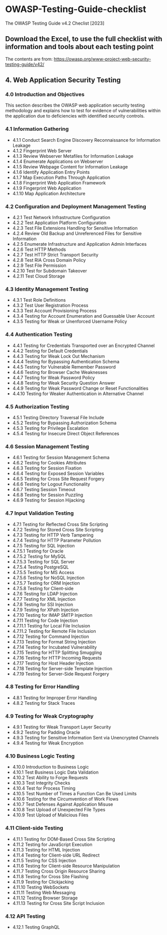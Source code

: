 # OWASP-Testing-Guide-checklist
The OWASP Testing Guide v4.2 Checlist [2023]

## Download the Excel, to use the full checklist with information and tools about each testing point

The contents are from: https://owasp.org/www-project-web-security-testing-guide/v42/

## 4. Web Application Security Testing

### 4.0 Introduction and Objectives
This section describes the OWASP web application security testing methodology and explains how to test for evidence of vulnerabilities within the application due to deficiencies with identified security controls.

### 4.1 Information Gathering
- 4.1.1 Conduct Search Engine Discovery Reconnaissance for Information Leakage
- 4.1.2 Fingerprint Web Server
- 4.1.3 Review Webserver Metafiles for Information Leakage
- 4.1.4 Enumerate Applications on Webserver
- 4.1.5 Review Webpage Content for Information Leakage
- 4.1.6 Identify Application Entry Points
- 4.1.7 Map Execution Paths Through Application
- 4.1.8 Fingerprint Web Application Framework
- 4.1.9 Fingerprint Web Application
- 4.1.10 Map Application Architecture

### 4.2 Configuration and Deployment Management Testing
- 4.2.1 Test Network Infrastructure Configuration
- 4.2.2 Test Application Platform Configuration
- 4.2.3 Test File Extensions Handling for Sensitive Information
- 4.2.4 Review Old Backup and Unreferenced Files for Sensitive Information
- 4.2.5 Enumerate Infrastructure and Application Admin Interfaces
- 4.2.6 Test HTTP Methods
- 4.2.7 Test HTTP Strict Transport Security
- 4.2.8 Test RIA Cross Domain Policy
- 4.2.9 Test File Permission
- 4.2.10 Test for Subdomain Takeover
- 4.2.11 Test Cloud Storage

### 4.3 Identity Management Testing
- 4.3.1 Test Role Definitions
- 4.3.2 Test User Registration Process
- 4.3.3 Test Account Provisioning Process
- 4.3.4 Testing for Account Enumeration and Guessable User Account
- 4.3.5 Testing for Weak or Unenforced Username Policy

### 4.4 Authentication Testing
- 4.4.1 Testing for Credentials Transported over an Encrypted Channel
- 4.4.2 Testing for Default Credentials
- 4.4.3 Testing for Weak Lock Out Mechanism
- 4.4.4 Testing for Bypassing Authentication Schema
- 4.4.5 Testing for Vulnerable Remember Password
- 4.4.6 Testing for Browser Cache Weaknesses
- 4.4.7 Testing for Weak Password Policy
- 4.4.8 Testing for Weak Security Question Answer
- 4.4.9 Testing for Weak Password Change or Reset Functionalities
- 4.4.10 Testing for Weaker Authentication in Alternative Channel

### 4.5 Authorization Testing
- 4.5.1 Testing Directory Traversal File Include
- 4.5.2 Testing for Bypassing Authorization Schema
- 4.5.3 Testing for Privilege Escalation
- 4.5.4 Testing for Insecure Direct Object References

### 4.6 Session Management Testing
- 4.6.1 Testing for Session Management Schema
- 4.6.2 Testing for Cookies Attributes
- 4.6.3 Testing for Session Fixation
- 4.6.4 Testing for Exposed Session Variables
- 4.6.5 Testing for Cross Site Request Forgery
- 4.6.6 Testing for Logout Functionality
- 4.6.7 Testing Session Timeout
- 4.6.8 Testing for Session Puzzling
- 4.6.9 Testing for Session Hijacking

### 4.7 Input Validation Testing
- 4.7.1 Testing for Reflected Cross Site Scripting
- 4.7.2 Testing for Stored Cross Site Scripting
- 4.7.3 Testing for HTTP Verb Tampering
- 4.7.4 Testing for HTTP Parameter Pollution
- 4.7.5 Testing for SQL Injection
- 4.7.5.1 Testing for Oracle
- 4.7.5.2 Testing for MySQL
- 4.7.5.3 Testing for SQL Server
- 4.7.5.4 Testing PostgreSQL
- 4.7.5.5 Testing for MS Access
- 4.7.5.6 Testing for NoSQL Injection
- 4.7.5.7 Testing for ORM Injection
- 4.7.5.8 Testing for Client-side
- 4.7.6 Testing for LDAP Injection
- 4.7.7 Testing for XML Injection
- 4.7.8 Testing for SSI Injection
- 4.7.9 Testing for XPath Injection
- 4.7.10 Testing for IMAP SMTP Injection
- 4.7.11 Testing for Code Injection
- 4.7.11.1 Testing for Local File Inclusion
- 4.7.11.2 Testing for Remote File Inclusion
- 4.7.12 Testing for Command Injection
- 4.7.13 Testing for Format String Injection
- 4.7.14 Testing for Incubated Vulnerability
- 4.7.15 Testing for HTTP Splitting Smuggling
- 4.7.16 Testing for HTTP Incoming Requests
- 4.7.17 Testing for Host Header Injection
- 4.7.18 Testing for Server-side Template Injection
- 4.7.19 Testing for Server-Side Request Forgery

### 4.8 Testing for Error Handling
- 4.8.1 Testing for Improper Error Handling
- 4.8.2 Testing for Stack Traces

### 4.9 Testing for Weak Cryptography
- 4.9.1 Testing for Weak Transport Layer Security
- 4.9.2 Testing for Padding Oracle
- 4.9.3 Testing for Sensitive Information Sent via Unencrypted Channels
- 4.9.4 Testing for Weak Encryption

### 4.10 Business Logic Testing
- 4.10.0 Introduction to Business Logic
- 4.10.1 Test Business Logic Data Validation
- 4.10.2 Test Ability to Forge Requests
- 4.10.3 Test Integrity Checks
- 4.10.4 Test for Process Timing
- 4.10.5 Test Number of Times a Function Can Be Used Limits
- 4.10.6 Testing for the Circumvention of Work Flows
- 4.10.7 Test Defenses Against Application Misuse
- 4.10.8 Test Upload of Unexpected File Types
- 4.10.9 Test Upload of Malicious Files

### 4.11 Client-side Testing
- 4.11.1 Testing for DOM-Based Cross Site Scripting
- 4.11.2 Testing for JavaScript Execution
- 4.11.3 Testing for HTML Injection
- 4.11.4 Testing for Client-side URL Redirect
- 4.11.5 Testing for CSS Injection
- 4.11.6 Testing for Client-side Resource Manipulation
- 4.11.7 Testing Cross Origin Resource Sharing
- 4.11.8 Testing for Cross Site Flashing
- 4.11.9 Testing for Clickjacking
- 4.11.10 Testing WebSockets
- 4.11.11 Testing Web Messaging
- 4.11.12 Testing Browser Storage
- 4.11.13 Testing for Cross Site Script Inclusion

### 4.12 API Testing
- 4.12.1 Testing GraphQL
